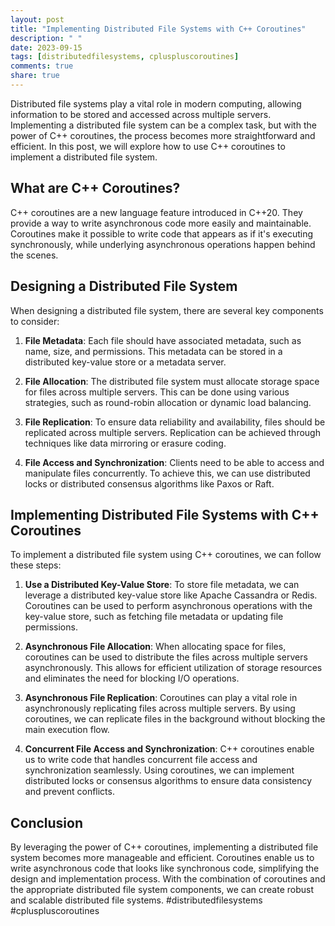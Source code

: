 ```yaml
---
layout: post
title: "Implementing Distributed File Systems with C++ Coroutines"
description: " "
date: 2023-09-15
tags: [distributedfilesystems, cpluspluscoroutines]
comments: true
share: true
---
```


Distributed file systems play a vital role in modern computing, allowing information to be stored and accessed across multiple servers. Implementing a distributed file system can be a complex task, but with the power of C++ coroutines, the process becomes more straightforward and efficient. In this post, we will explore how to use C++ coroutines to implement a distributed file system.

## What are C++ Coroutines?

C++ coroutines are a new language feature introduced in C++20. They provide a way to write asynchronous code more easily and maintainable. Coroutines make it possible to write code that appears as if it's executing synchronously, while underlying asynchronous operations happen behind the scenes.

## Designing a Distributed File System

When designing a distributed file system, there are several key components to consider:

1. **File Metadata**: Each file should have associated metadata, such as name, size, and permissions. This metadata can be stored in a distributed key-value store or a metadata server.

2. **File Allocation**: The distributed file system must allocate storage space for files across multiple servers. This can be done using various strategies, such as round-robin allocation or dynamic load balancing.

3. **File Replication**: To ensure data reliability and availability, files should be replicated across multiple servers. Replication can be achieved through techniques like data mirroring or erasure coding.

4. **File Access and Synchronization**: Clients need to be able to access and manipulate files concurrently. To achieve this, we can use distributed locks or distributed consensus algorithms like Paxos or Raft.

## Implementing Distributed File Systems with C++ Coroutines

To implement a distributed file system using C++ coroutines, we can follow these steps:

1. **Use a Distributed Key-Value Store**: To store file metadata, we can leverage a distributed key-value store like Apache Cassandra or Redis. Coroutines can be used to perform asynchronous operations with the key-value store, such as fetching file metadata or updating file permissions.

2. **Asynchronous File Allocation**: When allocating space for files, coroutines can be used to distribute the files across multiple servers asynchronously. This allows for efficient utilization of storage resources and eliminates the need for blocking I/O operations.

3. **Asynchronous File Replication**: Coroutines can play a vital role in asynchronously replicating files across multiple servers. By using coroutines, we can replicate files in the background without blocking the main execution flow.

4. **Concurrent File Access and Synchronization**: C++ coroutines enable us to write code that handles concurrent file access and synchronization seamlessly. Using coroutines, we can implement distributed locks or consensus algorithms to ensure data consistency and prevent conflicts.

## Conclusion

By leveraging the power of C++ coroutines, implementing a distributed file system becomes more manageable and efficient. Coroutines enable us to write asynchronous code that looks like synchronous code, simplifying the design and implementation process. With the combination of coroutines and the appropriate distributed file system components, we can create robust and scalable distributed file systems. #distributedfilesystems #cpluspluscoroutines